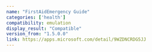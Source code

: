 ```yaml
---
name: "FirstAidEmergency Guide"
categories: ['health']
compatibility: emulation
display_result: "Compatible"
version_from: "1.5.0.0"
link: https://apps.microsoft.com/detail/9WZDNCRDG5JJ
---
```

